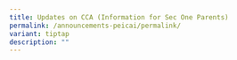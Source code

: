 ```yaml
---
title: Updates on CCA (Information for Sec One Parents)
permalink: /announcements-peicai/permalink/
variant: tiptap
description: ""
---
```

